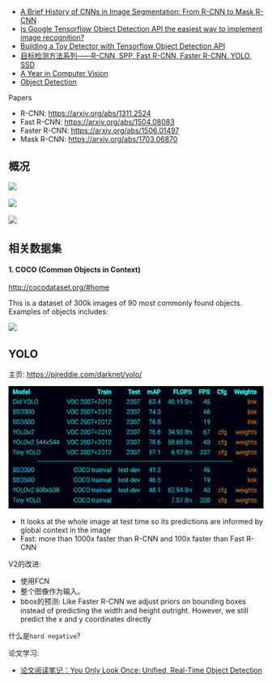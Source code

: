 


- [A Brief History of CNNs in Image Segmentation: From R-CNN to Mask R-CNN](https://blog.athelas.com/a-brief-history-of-cnns-in-image-segmentation-from-r-cnn-to-mask-r-cnn-34ea83205de4)
- [Is Google Tensorflow Object Detection API the easiest way to implement image recognition?](https://towardsdatascience.com/is-google-tensorflow-object-detection-api-the-easiest-way-to-implement-image-recognition-a8bd1f500ea0)
- [Building a Toy Detector with Tensorflow Object Detection API](https://towardsdatascience.com/building-a-toy-detector-with-tensorflow-object-detection-api-63c0fdf2ac95)
- [目标检测方法系列——R-CNN, SPP, Fast R-CNN, Faster R-CNN, YOLO, SSD](http://www.cnblogs.com/lillylin/p/6207119.html)
- [A Year in Computer Vision](http://www.themtank.org/a-year-in-computer-vision)
- [Object Detection](https://handong1587.github.io/deep_learning/2015/10/09/object-detection.html)

Papers
- R-CNN: https://arxiv.org/abs/1311.2524
- Fast R-CNN: https://arxiv.org/abs/1504.08083
- Faster R-CNN: https://arxiv.org/abs/1506.01497
- Mask R-CNN: https://arxiv.org/abs/1703.06870

## 概况
![](https://cdn-images-1.medium.com/max/1600/1*6Ge8X42E2NT8QQ7-f2og5g.png)

![](http://img.blog.csdn.net/20170609155341051?watermark/2/text/aHR0cDovL2Jsb2cuY3Nkbi5uZXQvbW1jMjAxNQ==/font/5a6L5L2T/fontsize/400/fill/I0JBQkFCMA==/dissolve/70/gravity/Center)

![](http://www.themtank.org/images/image16.png)

## 相关数据集
#### 1. COCO (Common Objects in Context)

http://cocodataset.org/#home

This is a dataset of 300k images of 90 most commonly found objects. Examples of objects includes:

![](https://cdn-images-1.medium.com/max/800/1*z3w1pldwnhF3pvMnxVfrtw.png)


## YOLO
主页: https://pjreddie.com/darknet/yolo/

![](assets/目标检测-7deb6.png)
- It looks at the whole image at test time so its predictions are informed by global context in the image
- Fast: more than 1000x faster than R-CNN and 100x faster than Fast R-CNN

V2的改进:
- 使用FCN
- 整个图像作为输入。
- bbox的预测: Like Faster R-CNN we adjust priors on bounding boxes instead of predicting the width and height outright. However, we still predict the x and y coordinates directly

什么是`hard negative`?

论文学习:
- [论文阅读笔记：You Only Look Once: Unified, Real-Time Object Detection](http://blog.csdn.net/tangwei2014/article/details/50915317)
